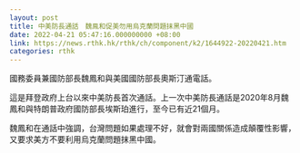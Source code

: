 ```yaml
---
layout: post
title: 中美防長通話　魏鳯和促美勿用烏克蘭問題抹黑中國
date: 2022-04-21 05:47:16.000000000 +08:00
link: https://news.rthk.hk/rthk/ch/component/k2/1644922-20220421.htm
categories: rthk
---
```


國務委員兼國防部長魏鳳和與美國國防部長奧斯汀通電話。

這是拜登政府上台以來中美防長首次通話。上一次中美防長通話是2020年8月魏鳳和與特朗普政府國防部長埃斯珀進行，至今已有近21個月。

魏鳳和在通話中強調，台灣問題如果處理不好，就會對兩國關係造成顛覆性影響，又要求美方不要利用烏克蘭問題抹黑中國。
